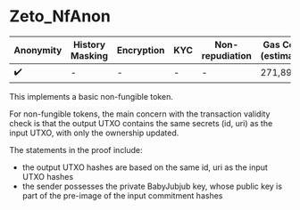 # Zeto_NfAnon

| Anonymity          | History Masking | Encryption | KYC | Non-repudiation | Gas Cost (estimate) |
| ------------------ | --------------- | ---------- | --- | --------------- | ------------------- |
| :heavy_check_mark: | -               | -          | -   | -               | 271,890             |

This implements a basic non-fungible token.

For non-fungible tokens, the main concern with the transaction validity check is that the output UTXO contains the same secrets (id, uri) as the input UTXO, with only the ownership updated.

The statements in the proof include:

- the output UTXO hashes are based on the same id, uri as the input UTXO hashes
- the sender possesses the private BabyJubjub key, whose public key is part of the pre-image of the input commitment hashes
